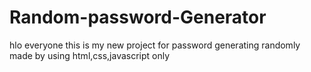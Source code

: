 # Random-password-Generator
hlo everyone this is my new project for password generating randomly made by using html,css,javascript only 
